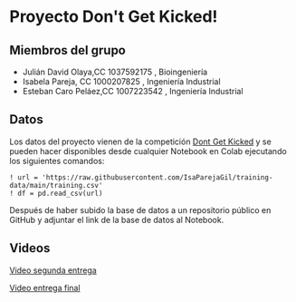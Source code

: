 # Proyecto Don't Get Kicked!

## Miembros del grupo 

- Julián David Olaya,CC 1037592175 , Bioingeniería 
- Isabela Pareja, CC 1000207825 , Ingeniería Industrial
- Esteban Caro Peláez,CC 1007223542 , Ingeniería Industrial 

## Datos
Los datos del proyecto vienen de la competición [Dont Get Kicked](https://www.kaggle.com/competitions/DontGetKicked/overview) y se pueden hacer disponibles desde cualquier Notebook en Colab ejecutando los siguientes comandos: 


``` 
! url = 'https://raw.githubusercontent.com/IsaParejaGil/training-data/main/training.csv'
! df = pd.read_csv(url)

```

Después de haber subido la base de datos a un repositorio público en GitHub y adjuntar el link de la base de datos al Notebook. 


## Videos
[Video segunda entrega](https://youtu.be/G1pKKKqYmNY)

[Video entrega final](https://www.youtube.com/watch?v=vp5JswbwXR8)
